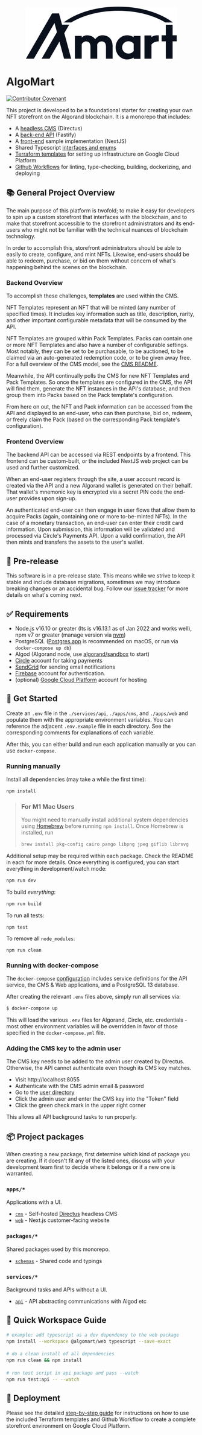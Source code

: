 <p align="center"><img alt="AlgoMart Logo" src="./AlgoMart-Logo.png" width="400" height="140"></p>

# AlgoMart

[![Contributor Covenant](https://img.shields.io/badge/Contributor%20Covenant-2.1-4baaaa.svg)][code of conduct]

This project is developed to be a foundational starter for creating your own NFT storefront on the Algorand blockchain. It is a monorepo that includes:

- A [headless CMS](./apps/cms) (Directus)
- A [back-end API](./services/api) (Fastify)
- A [front-end](./apps/web) sample implementation (NextJS)
- Shared Typescript [interfaces and enums](./packages/schemas)
- [Terraform templates](./terraform) for setting up infrastructure on Google Cloud Platform
- [Github Workflows](./.github/workflows) for linting, type-checking, building, dockerizing, and deploying

## 📚 General Project Overview

The main purpose of this platform is twofold; to make it easy for developers to spin up a custom storefront that interfaces with the blockchain, and to make that storefront accessible to the storefront administrators and its end-users who might not be familiar with the technical nuances of blockchain technology.

In order to accomplish this, storefront administrators should be able to easily to create, configure, and mint NFTs. Likewise, end-users should be able to redeem, purchase, or bid on them without concern of what's happening behind the scenes on the blockchain.

### Backend Overview

To accomplish these challenges, **templates** are used within the CMS.

NFT Templates represent an NFT that will be minted (any number of specified times). It includes key information such as title, description, rarity, and other important configurable metadata that will be consumed by the API.

NFT Templates are grouped within Pack Templates. Packs can contain one or more NFT Templates and also have a number of configurable settings. Most notably, they can be set to be purchasable, to be auctioned, to be claimed via an auto-generated redemption code, or to be given away free. For a full overview of the CMS model, see the [CMS README](apps/cms/README.md).

Meanwhile, the API continually polls the CMS for new NFT Templates and Pack Templates. So once the templates are configured in the CMS, the API will find them, generate the NFT instances in the API's database, and then group them into Packs based on the Pack template's configuration.

From here on out, the NFT and Pack information can be accessed from the API and displayed to an end-user, who can then purchase, bid on, redeem, or freely claim the Pack (based on the corresponding Pack template's configuration).

### Frontend Overview

The backend API can be accessed via REST endpoints by a frontend. This frontend can be custom-built, or the included NextJS web project can be used and further customized.

When an end-user registers through the site, a user account record is created via the API and a new Algorand wallet is generated on their behalf. That wallet's mnemonic key is encrypted via a secret PIN code the end-user provides upon sign-up.

An authenticated end-user can then engage in user flows that allow them to acquire Packs (again, containing one or more to-be-minted NFTs). In the case of a monetary transaction, an end-user can enter their credit card information. Upon submission, this information will be validated and processed via Circle's Payments API. Upon a valid confirmation, the API then mints and transfers the assets to the user's wallet.

## 🚧 Pre-release

This software is in a pre-release state. This means while we strive to keep it stable and include database migrations, sometimes we may introduce breaking changes or an accidental bug. Follow our [issue tracker][issue tracker] for more details on what's coming next.

## ✅ Requirements

- Node.js v16.10 or greater (lts is v16.13.1 as of Jan 2022 and works well), npm v7 or greater (manage version via [nvm][nvm])
- PostgreSQL ([Postgres.app][postgres app] is recommended on macOS, or run via `docker-compose up db`)
- Algod (Algorand node, use [algorand/sandbox][algorand sandbox] to start)
- [Circle][circle] account for taking payments
- [SendGrid][sendgrid] for sending email notifications
- [Firebase][firebase] account for authentication.
- (optional) [Google Cloud Platform][gcp] account for hosting

## 🚀 Get Started

Create an `.env` file in the `./services/api`, `./apps/cms`, and `./apps/web` and populate them with the appropriate environment variables. You can reference the adjacent `.env.example` file in each directory. See the corresponding comments for explanations of each variable.

After this, you can either build and run each application manually or you can use `docker-compose`.

### Running manually

Install all dependencies (may take a while the first time):

```bash
npm install
```

> ### For M1 Mac Users
>
> You might need to manually install additional system dependencies using [Homebrew](https://brew.sh/) before running `npm install`. Once Homebrew is installed, run
>
> ```bash
> brew install pkg-config cairo pango libpng jpeg giflib librsvg
> ```

Additional setup may be required within each package. Check the README in each for more details. Once everything is configured, you can start everything in development/watch mode:

```bash
npm run dev
```

To build _everything_:

```bash
npm run build
```

To run all tests:

```
npm test
```

To remove all `node_modules`:

```
npm run clean
```

### Running with docker-compose

The `docker-compose` [configuration](./docker-compose.yml) includes service definitions for the API service,
the CMS & Web applications, and a PostgreSQL 13 database.

After creating the relevant `.env` files above, simply run all services via:

```bash
$ docker-compose up
```

This will load the various `.env` files for Algorand, Circle, etc. credentials -
most other environment variables will be overridden in favor of those specified
in the `docker-compose.yml` file.

### Adding the CMS key to the admin user

The CMS key needs to be added to the admin user created by Directus.
Otherwise, the API cannot authenticate even though its CMS key matches.

- Visit http://localhost:8055
- Authenticate with the CMS admin email & password
- Go to the [user directory](http://localhost:8055/admin/users)
- Click the admin user and enter the CMS key into the "Token" field
- Click the green check mark in the upper right corner

This allows all API background tasks to run properly.

## 📦 Project packages

When creating a new package, first determine which kind of package you are creating. If it doesn't fit any of the listed ones, discuss with your development team first to decide where it belongs or if a new one is warranted.

### `apps/*`

Applications with a UI.

- [`cms`][cms] - Self-hosted [Directus][directus] headless CMS
- [`web`][web] - Next.js customer-facing website

### `packages/*`

Shared packages used by this monorepo.

- [`schemas`][schemas] - Shared code and typings

### `services/*`

Background tasks and APIs without a UI.

- [`api`][api] - API abstracting communications with Algod etc

## 📖 Quick Workspace Guide

```bash
# example: add typescript as a dev dependency to the web package
npm install --workspace @algomart/web typescript --save-exact

# do a clean install of all dependencies
npm run clean && npm install

# run test script in api package and pass --watch
npm run test:api -- --watch
```

[algorand sandbox]: https://github.com/algorand/sandbox
[api]: services/api
[circle]: https://www.circle.com
[cms]: apps/cms
[code of conduct]: CODE_OF_CONDUCT.md
[directus]: https://directus.io
[firebase]: https://firebase.google.com/
[gcp]: https://cloud.google.com
[issue tracker]: https://github.com/deptagency/algomart/issues
[nvm]: https://github.com/nvm-sh/nvm
[postgres app]: https://postgresapp.com
[schemas]: packages/schemas
[sendgrid]: https://sendgrid.com
[web]: apps/web

## 🚢 Deployment

Please see the detailed
[step-by-step guide](./docs/deploy/README.md)
for instructions on how to use the included Terraform templates
and Github Workflow to create a complete storefront environment
on Google Cloud Platform.
